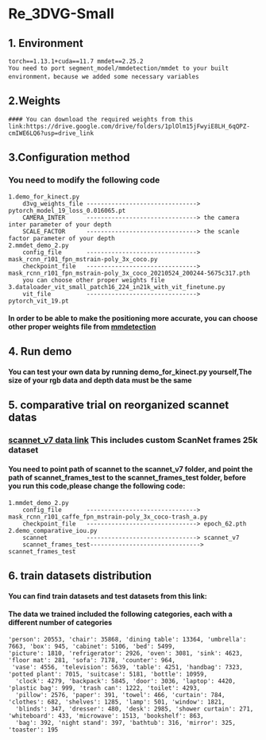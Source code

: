 # Re_3DVG-Small
## 1. Environment
    torch==1.13.1+cuda==11.7 mmdet==2.25.2
    You need to port segment_model/mmdetection/mmdet to your built environment，because we added some necessary variables
## 2.Weights
    #### You can download the required weights from this link:https://drive.google.com/drive/folders/1plOlm15jFwyiE8LH_6qQPZ-cmIWE6LQ6?usp=drive_link
## 3.Configuration method
### You need to modify the following code
    1.demo_for_kinect.py     
        d3vg_weights_file -------------------------------> pytorch_model_19_loss_0.016065.pt
        CAMERA_INTER      -------------------------------> the camera inter parameter of your depth
        SCALE_FACTOR      -------------------------------> the scanle factor parameter of your depth
    2.mmdet_demo_2.py
        config_file       -------------------------------> mask_rcnn_r101_fpn_mstrain-poly_3x_coco.py
        checkpoint_file   -------------------------------> mask_rcnn_r101_fpn_mstrain-poly_3x_coco_20210524_200244-5675c317.pth
        you can choose other proper weights file
    3.dataloader_vit_small_patch16_224_in21k_with_vit_finetune.py
        vit_file          -------------------------------> pytorch_vit_19.pt
#### In order to be able to make the positioning more accurate, you can choose other proper weights file from [mmdetection](https://github.com/open-mmlab/mmdetection/tree/v2.25.2)
## 4. Run demo
#### You can test your own data by running demo_for_kinect.py yourself,The size of your rgb data and depth data must be the same
## 5. comparative trial on reorganized scannet datas
### [scannet_v7 data link](https://drive.google.com/file/d/1hmSnEwCgXDu0gp5XcOqoMvuX91yjA7x5/view?usp=drive_link) This includes custom ScanNet frames 25k dataset

#### You need to point path of scannet to the scannet_v7 folder, and point the path of scannet_frames_test to the scannet_frames_test folder, before you run this code,please change the following code:
    1.mmdet_demo_2.py
        config_file       -------------------------------> mask_rcnn_r101_caffe_fpn_mstrain-poly_3x_coco-trash_a.py
        checkpoint_file   -------------------------------> epoch_62.pth
    2.demo_comparative_iou.py
        scannet           -------------------------------> scannet_v7
        scannet_frames_test-------------------------------> scannet_frames_test
## 6. train datasets distribution
#### You can find train datasets and test datasets from this link: 
#### The data we trained included the following categories, each with a different number of categories
    'person': 20553, 'chair': 35868, 'dining table': 13364, 'umbrella': 7663, 'box': 945, 'cabinet': 5106, 'bed': 5499,
    'picture': 1810, 'refrigerator': 2926, 'oven': 3081, 'sink': 4623, 'floor mat': 281, 'sofa': 7178, 'counter': 964,
     'vase': 4556, 'television': 5639, 'table': 4251, 'handbag': 7323, 'potted plant': 7015, 'suitcase': 5181, 'bottle': 10959,
      'clock': 4279, 'backpack': 5845, 'door': 3036, 'laptop': 4420, 'plastic bag': 999, 'trash can': 1222, 'toilet': 4293,
      'pillow': 2576, 'paper': 391, 'towel': 466, 'curtain': 784, 'clothes': 682, 'shelves': 1285, 'lamp': 501, 'window': 1821,
      'blinds': 347, 'dresser': 480, 'desk': 2985, 'shower curtain': 271, 'whiteboard': 433, 'microwave': 1513, 'bookshelf': 863,
      'bag': 392, 'night stand': 397, 'bathtub': 316, 'mirror': 325, 'toaster': 195
